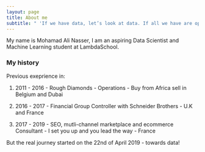 ```yaml
---
layout: page
title: About me
subtitle: " 'If we have data, let’s look at data. If all we have are opinions, let’s go with mine.' "
---
```


My name is Mohamad Ali Nasser, I am an aspiring Data Scientist and Machine Learning student at LambdaSchool.

### My history

Previous exeprience in:

1) 2011 - 2016 - Rough Diamonds - Operations - Buy from Africa sell in Belgium and Dubai

2) 2016 - 2017 - Financial Group Controller with Schneider Brothers - U.K and France

3) 2017 - 2019 - SEO, mutli-channel marketplace and ecommerce Consultant - I set you up and you lead the way - France

But the real journey started on the 22nd of April 2019 - towards data!
